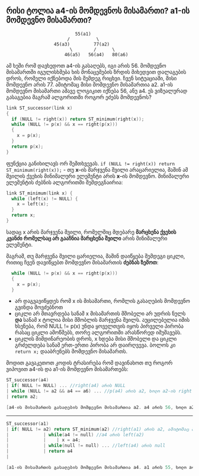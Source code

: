 **__რისი ტოლია a4-ის მომდევნოს მისამართი? a1-ის მომდევნო მისამართი?__**
----------------------
```
                          55(a1)
                       /          \
                  45(a3)         77(a2)
                        \        /      \
                      46(a5)   56(a4)   80(a6)
```
ამ ხეში რომ დავხედოთ a4-ის გასაღებს, იგი არის 56. მომდევნო მისამართში იგულისხმება ხის მონაცემების ზრდის მიხედვით დალაგების დროს, რომელი იქნებოდა მის შემდეგ რიცხვი. ჩვენ სიტუაციაში, მისი მომდევნო არის 77. ამიტომაც მისი მომდევნო მისამართია a2.
a1-ის მომდევნო მისამართი ამავე ლოგიკით იქნება 56, ანუ a4. ეს ვიზუალურად გასაგებია მაგრამ ალგორითმი როგორ ეძებს მომდევნოს?
```cpp
link ST_successor(link x)
{
  if (NULL != right(x)) return ST_minimum(right(x));
  while (NULL != p(x) && x == right(p(x)))
  {
    x = p(x);
  }
  return p(x);
}
```
ფუნქცია განიხილავს ორ შემთხვევას. 
```if (NULL != right(x)) return ST_minimum(right(x));``` - თუ **x**–ის მარჯვენა შვილი არაცარიელია, მაშინ ამ შვილის ქვეხის მინიმალური ელემენტი არის **x**–ის მომდევნო. მინიმალური ელემენტის ძებნის ალგორითმი შემდეგნაირია:
```cpp
link ST_minimum(link x) {
  while (left(x) != NULL) {
    x = left(x);
  }
  return x;
}
``` 
სადაც x არის მარჯვენა შვილი, რომელშიც მდებარე **მარცხენა ქვეხის კვანძი** **რომელსაც არ გააჩნია მარცხენა შვილი** არის მინიმალური ელემენტი.

მაგრამ, თუ მარჯვენა შვილი ცარიელია, მაშინ დაიწყება შემდეგი ციკლი, რითიც ჩვენ დავიწყებთ მომდევნო მისამართის **ძებნას ზემოთ**:
```cpp
  while (NULL != p(x) && x == right(p(x)))
  {
    x = p(x);
  }
```
- არ დაგვავიწყდეს რომ x ის მისამართი, რომლის გასაღების მომდევნო გვინდა მოვძებნოთ
- ციკლი არ მთავრდება სანამ x მისამართის მშობელი არ უდრის ნულს **და** სანამ x ტოლია  მისი მშობლის მარჯვენა შვილს. აუცილებელია იმის ხსენება, რომ NULL != p(x) უნდა ყოველთვის იყოს პირველი პირობა რასაც ციკლი ამოწმებს, თორე ალგორითმი არასწორედ იმუშავებს.
- ციკლის მიმდინარეობის დროს, x ხდება მისი მშობელი და ციკლი გრძელდება სანამ ერთ-ერთი პირობა არ დაირღვევა.
ბოლოს კი ```return x;``` დააბრუნებს მომდევნო მისამართს.

მოდით გავაკეთოთ კოდის ტრასირება რომ დავინახოთ თუ როგორ ვიპოვით a4-ის და a1-ის მომდევნო მისამართებს:
```cpp
ST_successor(a4)
| if( NULL != NULL) ... //right(a4) არის NULL
| while (NULL != a2 && a4 == a6) ... //p(a4) არის a2, ხოლო a2-ის right შვილი არის a6, პირობა დარღვეულია)
| return a2; 

[a4-ის მისამართის გასაღების მომდევნო მისამართია a2. a4 არის 56, ხოლო a2 არის 77, პასუხი სწორეა]
```
---------------------
```cpp
ST_successor(a1)
| if( NULL != a2) return ST_minimum(a2) //right(a1) არის a2, ამიტომაც პასუხს დააბრუნებს მინიმალურს
|             | while(a4 != null) //a4 არის left(a2)
|             |    | x = a4;
|             | while(null != null) ... //left(a4) არის null
|             | return a4
|

[a1-ის მისამართის გასაღების მომდევნო მისამართია a4. a1 არის 55, ხოლო a4 არის 56, პასუხი სწორეა]
```
